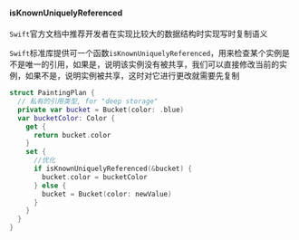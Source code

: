 #### isKnownUniquelyReferenced
`Swift`官方文档中推荐开发者在实现比较大的数据结构时实现写时复制语义

`Swift`标准库提供可一个函数`isKnownUniquelyReferenced`，用来检查某个实例是不是唯一的引用，如果是，说明该实例没有被共享，我们可以直接修改当前的实例，如果不是，说明实例被共享，这时对它进行更改就需要先复制

```Swift
struct PaintingPlan {
  // 私有的引用类型, for "deep storage"
  private var bucket = Bucket(color: .blue)
  var bucketColor: Color {
    get {
      return bucket.color
    }
    set {
      //优化
      if isKnownUniquelyReferenced(&bucket) {
        bucket.color = bucketColor
      } else {
        bucket = Bucket(color: newValue)
      }
    }
  }
}
```
